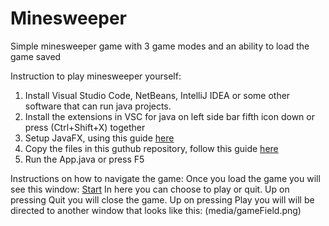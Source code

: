 # Minesweeper
Simple minesweeper game with 3 game modes and an ability to load the game saved

Instruction to play minesweeper yourself:
1) Install Visual Studio Code, NetBeans, IntelliJ IDEA or some other software that can run java projects.
2) Install the extensions in VSC for java on left side bar fifth icon down or press (Ctrl+Shift+X) together
3) Setup JavaFX, using this guide [here](https://openjfx.io/openjfx-docs/)
4) Copy the files in this guthub repository, follow this guide [here](https://www.geeksforgeeks.org/how-to-clone-a-project-from-github-using-vscode/)
5) Run the App.java or press F5


Instructions on how to navigate the game:
Once you load the game you will see this window:
[Start](media/loadWindow.png)
In here you can choose to play or quit. 
Up on pressing Quit you will close the game.
Up on pressing Play you will will be directed to another window that looks like this:
(media/gameField.png)
